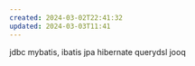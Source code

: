 ```yaml
---
created: 2024-03-02T22:41:32
updated: 2024-03-03T11:41
---
```

jdbc
mybatis, ibatis
jpa
hibernate
querydsl
jooq
